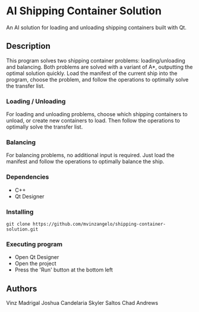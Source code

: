# AI Shipping Container Solution

An AI solution for loading and unloading shipping containers built with Qt.

## Description

This program solves two shipping container problems: loading/unloading and balancing. Both problems are solved with a variant of A*, outputting the optimal solution quickly. Load the manifest of the current ship into the program, choose the problem, and follow the operations to optimally solve the transfer list.

### Loading / Unloading

For loading and unloading problems, choose which shipping containers to unload, or create new containers to load. Then follow the operations to optimally solve the transfer list.

### Balancing
For balancing problems, no additional input is required. Just load the manifest and follow the operations to optimally balance the ship.

### Dependencies

* C++
* Qt Designer

### Installing

```
git clone https://github.com/mvinzangelo/shipping-container-solution.git
```

### Executing program

* Open Qt Designer
* Open the project
* Press the 'Run' button at the bottom left

## Authors

Vinz Madrigal
Joshua Candelaria
Skyler Saltos
Chad Andrews
